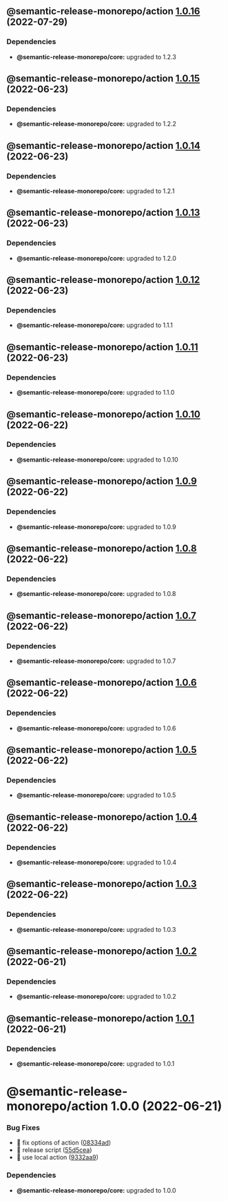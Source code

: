 ## @semantic-release-monorepo/action [1.0.16](https://github.com/bubkoo/semantic-release-monorepo/compare/@semantic-release-monorepo/action@1.0.15...@semantic-release-monorepo/action@1.0.16) (2022-07-29)





### Dependencies

* **@semantic-release-monorepo/core:** upgraded to 1.2.3

## @semantic-release-monorepo/action [1.0.15](https://github.com/bubkoo/semantic-release-monorepo/compare/@semantic-release-monorepo/action@1.0.14...@semantic-release-monorepo/action@1.0.15) (2022-06-23)





### Dependencies

* **@semantic-release-monorepo/core:** upgraded to 1.2.2

## @semantic-release-monorepo/action [1.0.14](https://github.com/bubkoo/semantic-release-monorepo/compare/@semantic-release-monorepo/action@1.0.13...@semantic-release-monorepo/action@1.0.14) (2022-06-23)





### Dependencies

* **@semantic-release-monorepo/core:** upgraded to 1.2.1

## @semantic-release-monorepo/action [1.0.13](https://github.com/bubkoo/semantic-release-monorepo/compare/@semantic-release-monorepo/action@1.0.12...@semantic-release-monorepo/action@1.0.13) (2022-06-23)





### Dependencies

* **@semantic-release-monorepo/core:** upgraded to 1.2.0

## @semantic-release-monorepo/action [1.0.12](https://github.com/bubkoo/semantic-release-monorepo/compare/@semantic-release-monorepo/action@1.0.11...@semantic-release-monorepo/action@1.0.12) (2022-06-23)





### Dependencies

* **@semantic-release-monorepo/core:** upgraded to 1.1.1

## @semantic-release-monorepo/action [1.0.11](https://github.com/bubkoo/semantic-release-monorepo/compare/@semantic-release-monorepo/action@1.0.10...@semantic-release-monorepo/action@1.0.11) (2022-06-23)





### Dependencies

* **@semantic-release-monorepo/core:** upgraded to 1.1.0

## @semantic-release-monorepo/action [1.0.10](https://github.com/bubkoo/semantic-release-monorepo/compare/@semantic-release-monorepo/action@1.0.9...@semantic-release-monorepo/action@1.0.10) (2022-06-22)





### Dependencies

* **@semantic-release-monorepo/core:** upgraded to 1.0.10

## @semantic-release-monorepo/action [1.0.9](https://github.com/bubkoo/semantic-release-monorepo/compare/@semantic-release-monorepo/action@1.0.8...@semantic-release-monorepo/action@1.0.9) (2022-06-22)





### Dependencies

* **@semantic-release-monorepo/core:** upgraded to 1.0.9

## @semantic-release-monorepo/action [1.0.8](https://github.com/bubkoo/semantic-release-monorepo/compare/@semantic-release-monorepo/action@1.0.7...@semantic-release-monorepo/action@1.0.8) (2022-06-22)





### Dependencies

* **@semantic-release-monorepo/core:** upgraded to 1.0.8

## @semantic-release-monorepo/action [1.0.7](https://github.com/bubkoo/semantic-release-monorepo/compare/@semantic-release-monorepo/action@1.0.6...@semantic-release-monorepo/action@1.0.7) (2022-06-22)





### Dependencies

* **@semantic-release-monorepo/core:** upgraded to 1.0.7

## @semantic-release-monorepo/action [1.0.6](https://github.com/bubkoo/semantic-release-monorepo/compare/@semantic-release-monorepo/action@1.0.5...@semantic-release-monorepo/action@1.0.6) (2022-06-22)





### Dependencies

* **@semantic-release-monorepo/core:** upgraded to 1.0.6

## @semantic-release-monorepo/action [1.0.5](https://github.com/bubkoo/semantic-release-monorepo/compare/@semantic-release-monorepo/action@1.0.4...@semantic-release-monorepo/action@1.0.5) (2022-06-22)





### Dependencies

* **@semantic-release-monorepo/core:** upgraded to 1.0.5

## @semantic-release-monorepo/action [1.0.4](https://github.com/bubkoo/semantic-release-monorepo/compare/@semantic-release-monorepo/action@1.0.3...@semantic-release-monorepo/action@1.0.4) (2022-06-22)





### Dependencies

* **@semantic-release-monorepo/core:** upgraded to 1.0.4

## @semantic-release-monorepo/action [1.0.3](https://github.com/bubkoo/semantic-release-monorepo/compare/@semantic-release-monorepo/action@1.0.2...@semantic-release-monorepo/action@1.0.3) (2022-06-22)





### Dependencies

* **@semantic-release-monorepo/core:** upgraded to 1.0.3

## @semantic-release-monorepo/action [1.0.2](https://github.com/bubkoo/semantic-release-monorepo/compare/@semantic-release-monorepo/action@1.0.1...@semantic-release-monorepo/action@1.0.2) (2022-06-21)





### Dependencies

* **@semantic-release-monorepo/core:** upgraded to 1.0.2

## @semantic-release-monorepo/action [1.0.1](https://github.com/bubkoo/semantic-release-monorepo/compare/@semantic-release-monorepo/action@1.0.0...@semantic-release-monorepo/action@1.0.1) (2022-06-21)





### Dependencies

* **@semantic-release-monorepo/core:** upgraded to 1.0.1

# @semantic-release-monorepo/action 1.0.0 (2022-06-21)


### Bug Fixes

* 🐛 fix options of action ([08334ad](https://github.com/bubkoo/semantic-release-monorepo/commit/08334ad1270a150be397035957377b0b73b05e52))
* 🐛 release script ([55d5cea](https://github.com/bubkoo/semantic-release-monorepo/commit/55d5cea279d5ad8d2a510ceb453c1dc7c73bc758))
* 🐛 use local action ([9332aa9](https://github.com/bubkoo/semantic-release-monorepo/commit/9332aa9d2c9ad740ff2ec9f8009a5d0971542477))





### Dependencies

* **@semantic-release-monorepo/core:** upgraded to 1.0.0
